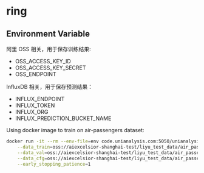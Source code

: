 # ring

## Environment Variable

阿里 OSS 相关，用于保存训练结果:

- OSS_ACCESS_KEY_ID
- OSS_ACCESS_KEY_SECRET
- OSS_ENDPOINT

InfluxDB 相关，用于保存预测结果：

- INFLUX_ENDPOINT
- INFLUX_TOKEN
- INFLUX_ORG
- INFLUX_PREDICTION_BUCKET_NAME

Using docker image to train on air-passengers dataset:

```bash
docker run -it --rm --env-file=env code.unianalysis.com:5050/unianalysis/ring/seq2seq-gpu:0.0.1 train \
    --data_train=oss://aiexcelsior-shanghai-test/liyu_test_data/air_passengers_train.csv \
    --data_val=oss://aiexcelsior-shanghai-test/liyu_test_data/air_passengers_val.csv \
    --data_cfg=oss://aiexcelsior-shanghai-test/liyu_test_data/air_passengers-config.json \
    --early_stopping_patience=1
```
